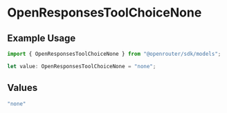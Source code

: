 # OpenResponsesToolChoiceNone

## Example Usage

```typescript
import { OpenResponsesToolChoiceNone } from "@openrouter/sdk/models";

let value: OpenResponsesToolChoiceNone = "none";
```

## Values

```typescript
"none"
```